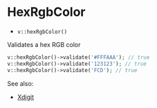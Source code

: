 # HexRgbColor

- `v::hexRgbColor()`

Validates a hex RGB color

```php
v::hexRgbColor()->validate('#FFFAAA'); // true
v::hexRgbColor()->validate('123123'); // true
v::hexRgbColor()->validate('FCD'); // true
```
See also:

  * [Xdigit](Xdigit.md)
